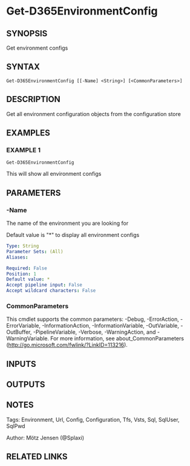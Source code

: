 ﻿---
external help file: d365fo.tools-help.xml
Module Name: d365fo.tools
online version:
schema: 2.0.0
---

# Get-D365EnvironmentConfig

## SYNOPSIS
Get environment configs

## SYNTAX

```
Get-D365EnvironmentConfig [[-Name] <String>] [<CommonParameters>]
```

## DESCRIPTION
Get all environment configuration objects from the configuration store

## EXAMPLES

### EXAMPLE 1
```
Get-D365EnvironmentConfig
```

This will show all environment configs

## PARAMETERS

### -Name
The name of the environment you are looking for

Default value is "*" to display all environment configs

```yaml
Type: String
Parameter Sets: (All)
Aliases:

Required: False
Position: 1
Default value: *
Accept pipeline input: False
Accept wildcard characters: False
```

### CommonParameters
This cmdlet supports the common parameters: -Debug, -ErrorAction, -ErrorVariable, -InformationAction, -InformationVariable, -OutVariable, -OutBuffer, -PipelineVariable, -Verbose, -WarningAction, and -WarningVariable.
For more information, see about_CommonParameters (http://go.microsoft.com/fwlink/?LinkID=113216).

## INPUTS

## OUTPUTS

## NOTES
Tags: Environment, Url, Config, Configuration, Tfs, Vsts, Sql, SqlUser, SqlPwd

Author: Mötz Jensen (@Splaxi)

## RELATED LINKS
